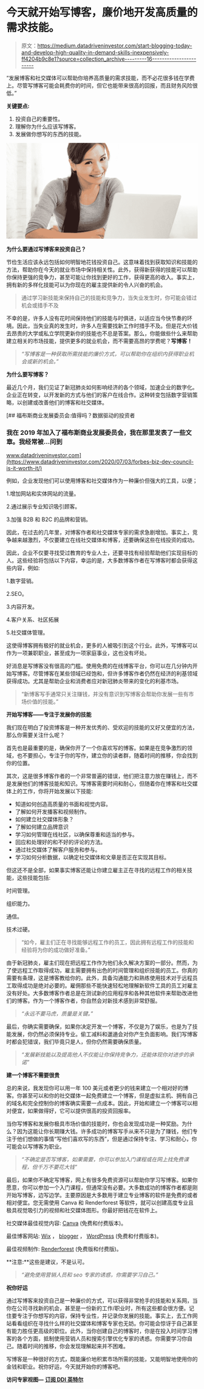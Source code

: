 # 今天就开始写博客，廉价地开发高质量的需求技能。

> 原文：<https://medium.datadriveninvestor.com/start-blogging-today-and-develop-high-quality-in-demand-skills-inexpensively-ff4204b9c8e1?source=collection_archive---------16----------------------->

“发展博客和社交媒体可以帮助你培养高质量的需求技能，而不必花很多钱在学费上。尽管写博客可能会耗费你的时间，但它也能带来很高的回报，而且财务风险很低。”

**关键要点:**

1.  投资自己的重要性。
2.  理解你为什么应该写博客。
3.  发展做你想写的东西的技能。

![](img/936f0c529fe29e0b03bc6e858618655e.png)

**为什么要通过写博客来投资自己？**

节俭生活应该永远包括如何明智地花钱投资自己。这意味着找到获取知识和技能的方法，帮助你在今天的就业市场中保持相关性。此外，获得新获得的技能可以帮助你保持更强的竞争力，甚至可能让你找到更好的工作，获得更高的收入。事实上，拥有新的多样化技能可以为你现在的雇主提供新的令人兴奋的机会。

> 通过学习新技能来保持自己的技能和竞争力，当失业发生时，你可能会错过机会或措手不及

不幸的是，许多人没有花时间保持他们的技能与时俱进，以适应当今快节奏的环境。因此，当失业真的发生时，许多人在需要找新工作时措手不及。但是花大价钱去昂贵的大学或私立学院更新你的技能也不总是答案。那么，你能做些什么来帮助建立相关的市场技能，提供更多的就业机会，而不需要高昂的学费呢？**写博客！**

> *“写博客是一种获取所需技能的廉价方式，可以帮助你在组织内获得职业机会或新的机会。”*

**为什么要写博客？**

最近几个月，我们见证了新冠肺炎如何影响经济的各个领域，加速企业的数字化。企业正在转变，以开发新的方式与他们的客户在线合作。这种转变包括数字营销策略，以创建或改善他们的博客和社交媒体。

[](https://www.datadriveninvestor.com/2020/07/03/forbes-biz-dev-council-is-it-worth-it/) [## 福布斯商业发展委员会:值得吗？数据驱动的投资者

### 我在 2019 年加入了福布斯商业发展委员会，我在那里发表了一些文章。我经常被…问到

www.datadriveninvestor.com](https://www.datadriveninvestor.com/2020/07/03/forbes-biz-dev-council-is-it-worth-it/) 

例如，企业发现他们可以使用博客和社交媒体作为一种廉价但强大的工具，以便；

1.增加网站和实体网站的流量。

2.通过展示专业知识吸引顾客。

3.加强 B2B 和 B2C 的品牌和营销。

因此，在过去的几年里，对博客作者和社交媒体专家的需求急剧增加。事实上，竞争越来越激烈，不仅要建立在线社交媒体和博客，还要确保这些在线投资的成功。

因此，企业不仅要寻找受过教育的专业人士，还要寻找有经验帮助他们实现目标的人。这些经验将包括以下内容，幸运的是，大多数博客作者在写博客时都会获得这些内容，例如:

1.数字营销。

2.SEO。

3.内容开发。

4.客户关系、社区拓展

5.社交媒体管理。

这使得博客拥有极好的就业机会，更多的人被吸引到这个行业。此外，写博客可以作为一项兼职职业，甚至成为一项家庭事业，这也没有坏处。

好消息是写博客没有很高的门槛。使用免费的在线博客平台，你可以在几分钟内开始写博客。尽管博客在某些领域已经饱和，但许多博客作者仍然在经济的利基领域获得成功。尤其是帮助企业和消费者应对新冠肺炎带来的变化的利基市场。

> “新博客写手通常只关注赚钱，并没有意识到写博客会帮助你发展一些有市场价值的技能。”

**开始写博客——专注于发展你的技能**

我们现在明白了投资博客是一种开发优秀的、受欢迎的技能的又好又便宜的方法，那么你需要关注什么呢？

首先也是最重要的是，确保你开了一个你喜欢写的博客。如果是在竞争激烈的领域，也不要担心，专注于你的写作，建立你的读者群，随着时间的推移，你会找到你的位置。

其次，这是很多博客作者的一个非常普遍的错误，他们把注意力放在赚钱上，而不是发展他们的博客技能和知识。写博客需要时间和耐心，但随着你在博客和社交媒体上的工作，你将开始发展以下技能:

*   知道如何创造高质量的书面和视觉内容。
*   了解如何开发播客和视频制作。
*   如何建立社交媒体形象？
*   了解如何建立品牌意识
*   学习如何管理在线社区，以确保尊重和适当的参与。
*   回应和处理好的和不好的评论的方法。
*   通过社交媒体了解客户服务和参与。
*   学习如何分析数据，以确定社交媒体和文章是否正在实现其目标。

但这还不是全部，如果事实博客还能让你建立雇主正在寻找的远程工作的相关技能，这些技能包括:

时间管理。

组织能力。

通信。

技术过硬。

> “如今，雇主们正在寻找能够远程工作的员工，因此拥有远程工作的技能和经验将为你的成功做好准备。”

由于新冠肺炎，雇主们现在把远程工作作为他们永久解决方案的一部分。然而，为了使远程工作取得成功，雇主需要拥有出色的时间管理和组织技能的员工。你真的需要有条理，这是博客教给你的。此外，具备沟通能力和熟练使用技术对于远程员工取得成功是绝对必要的。雇佣那些不能快速轻松地理解新软件工具的员工对雇主没有好处。大多数博客作者总是在测试新的应用程序和各种其他软件来帮助改进他们的博客。作为一个博客作者，你自然会对新技术感到非常舒服。

> *“永远不要马虎，质量是关键。”*

最后，你确实需要确保，如果你决定开发一个博客，不仅是为了娱乐，也是为了技能发展，你仍然必须保持专业。偷工减料和邋遢会对你产生负面影响。我们写博客时都会犯错误，我们毕竟只是人，但你仍然需要确保质量。

> *“发展新技能以及提高他人不仅能让你保持竞争力，还能体现你对进步的承诺”*

**建一个博客不需要很贵**

总的来说，我发现你可以用一年 100 美元或者更少的钱来建立一个相对好的博客。你甚至可以和你的社交媒体一起免费建立一个博客，但是虚拟主机、拥有自己的域名和完全控制你的博客确实需要一点成本。因此，开始和建立一个博客可以相对便宜，如果做得好，它可以提供很高的投资回报率。

当你写博客和发展你极具市场价值的技能时，你也会发现成功是一种奖励。为什么？因为这能让你长期赚大钱。许多成功的博客写手从来不只是为了赚钱，他们专注于他们想做的事情“写他们喜欢写的东西”，但是通过保持专注、学习和耐心，你可能会以写博客为职业。

> *“不确定是否写博客，如果需要，你可以参加入门课程或在网上找免费课程，但千万不要花大钱”*

最后，如果你不确定写博客，网上有很多免费资源可以帮助你学习写博客。如果你愿意，你可以参加一个入门课程，但通常没有必要。大多数成功的博客作者都是刚开始写博客，边写边学。主要原因是大多数用于建立专业博客的软件是免费的或者相对便宜。您无需使用 Canva 和 Renderforest 等软件，就可以创建高度专业且极具视觉吸引力的视频和社交媒体图形。你最好把钱花在软件上。

社交媒体最佳视觉内容: [Canva](https://www.canva.com/) (免费和付费版本)。

最佳博客网站: [Wix](https://www.wix.com/) ， [blogger](https://www.blogger.com/about/) ， [WordPress](https://wordpress.com/) (免费和付费版本)。

最佳视频制作: [Renderforest](https://www.renderforest.com/) (免费版和付费版)。

**注意:**这些是建议，不是认可。

> *“避免使用营销人员和 seo 专家的诱惑，你需要学习自己。”*

**祝你好运**

通过写博客来投资自己是一种廉价的方式，可以获得非常抢手的技能和关系网，当你在公司寻找新的机会，甚至是一份新的工作/职业时，所有这些都会很方便。记住要专注于你想写的内容，保持专业性，并记录你发展的技能。事实上，去工作网站看看组织在寻找什么样的社交媒体和博客专家也无妨。你可能会惊讶于自己甚至有能力胜任更高级的职位。此外，当你创建自己的博客时，你是在投入时间学习博客的各个方面，抵制使用营销人员和搜索引擎优化专家的诱惑。你需要学习你自己。随着时间的推移，你会发现理解起来并不困难。

写博客是一种很好的方式，既能廉价地积累市场所需的技能，又能明智地使用你的金钱和职业。祝你好运，今天就开始你的博客吧。

**访问专家视图—** [**订阅 DDI 英特尔**](https://datadriveninvestor.com/ddi-intel)
